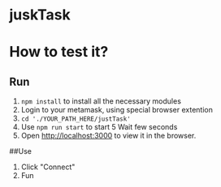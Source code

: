 # juskTask

# How to test it?

## Run
1) `npm install` to install all the necessary modules
2) Login to your metamask, using special browser extention
3) `cd './YOUR_PATH_HERE/justTask'`
4) Use `npm run start` to start
5 Wait few seconds
6) Open [http://localhost:3000](http://localhost:3000) to view it in the browser.

##Use

1) Click "Connect"
2) Fun


